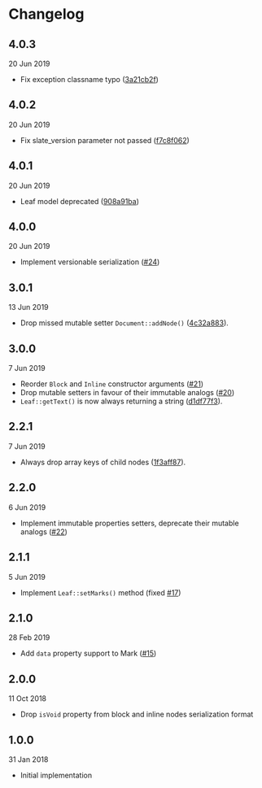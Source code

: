 # Changelog

## 4.0.3

20 Jun 2019

- Fix exception classname typo ([3a21cb2f](https://github.com/prezly/slate-php/commit/3a21cb2f41df244102ef635abbeb59a9e8f29f04))

## 4.0.2

20 Jun 2019

- Fix slate_version parameter not passed ([f7c8f062](https://github.com/prezly/slate-php/commit/f7c8f062ecd584200b86a387b3dbe589e1740f64))

## 4.0.1

20 Jun 2019

- Leaf model deprecated ([908a91ba](https://github.com/prezly/slate-php/commit/908a91ba65617c2c1e38a8d929974758fd27cb7e))

## 4.0.0

20 Jun 2019

- Implement versionable serialization ([#24](https://github.com/prezly/slate-php/issues/24))

## 3.0.1

13 Jun 2019

- Drop missed mutable setter `Document::addNode()` ([4c32a883](https://github.com/prezly/slate-php/commit/4c32a8833502283d47abc5dd9862be18a1fc22c8)).

## 3.0.0

7 Jun 2019

- Reorder `Block` and `Inline` constructor arguments ([#21](https://github.com/prezly/slate-php/issues/21))
- Drop mutable setters in favour of their immutable analogs ([#20](https://github.com/prezly/slate-php/issues/20))
- `Leaf::getText()` is now always returning a string ([d1df77f3](https://github.com/prezly/slate-php/commit/d1df77f3b206749b3f6a69a2e48105da3fffb6e9)).

## 2.2.1

7 Jun 2019

- Always drop array keys of child nodes ([1f3aff87](https://github.com/prezly/slate-php/commit/1f3aff87e671da5aea7a5323dc815cf7d53f39f6)).

## 2.2.0

6 Jun 2019

- Implement immutable properties setters, deprecate their mutable analogs ([#22](https://github.com/prezly/slate-php/issues/22))

## 2.1.1

5 Jun 2019

- Implement `Leaf::setMarks()` method (fixed [#17](https://github.com/prezly/slate-php/issues/17))

## 2.1.0

28 Feb 2019

- Add `data` property support to Mark ([#15](https://github.com/prezly/slate-php/pull/15))

## 2.0.0

11 Oct 2018

- Drop `isVoid` property from block and inline nodes serialization format

## 1.0.0 

31 Jan 2018

- Initial implementation

